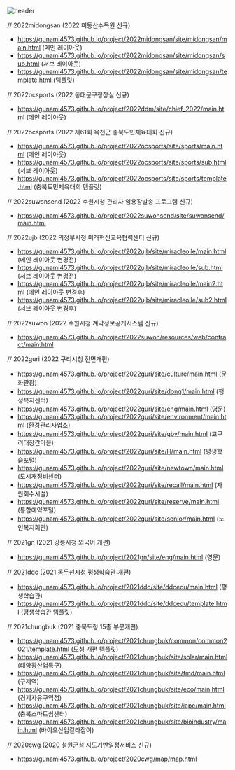![header](https://capsule-render.vercel.app/api?type=wave&color=333333&height=200&section=header&text=SI%20Total%20Project%202020~ing&fontSize=30&fontColor=ffffff)

// 2022midongsan (2022 미동산수목원 신규)
- https://gunami4573.github.io/project/2022midongsan/site/midongsan/main.html (메인 레이아웃)
- https://gunami4573.github.io/project/2022midongsan/site/midongsan/sub.html (서브 레이아웃)
- https://gunami4573.github.io/project/2022midongsan/site/midongsan/template.html (템플릿)


// 2022ocsports (2022 동대문구청장실 신규)
- https://gunami4573.github.io/project/2022ddm/site/chief_2022/main.html (메인 레이아웃)


// 2022ocsports (2022 제61회 옥천군 충북도민체육대회 신규)
- https://gunami4573.github.io/project/2022ocsports/site/sports/main.html (메인 레이아웃)
- https://gunami4573.github.io/project/2022ocsports/site/sports/sub.html (서브 레이아웃)
- https://gunami4573.github.io/project/2022ocsports/site/sports/template.html (충북도민체육대회 템플릿)


// 2022suwonsend (2022 수원시청 관리자 임용장발송 프로그램 신규)
- https://gunami4573.github.io/project/2022suwonsend/site/suwonsend/main.html


// 2022ujb (2022 의정부시청 미래혁신교육협력센터 신규)
- https://gunami4573.github.io/project/2022ujb/site/miracleolle/main.html (메인 레이아웃 변경전)
- https://gunami4573.github.io/project/2022ujb/site/miracleolle/sub.html (서브 레이아웃 변경전)
- https://gunami4573.github.io/project/2022ujb/site/miracleolle/main2.html (메인 레이아웃 변경후)
- https://gunami4573.github.io/project/2022ujb/site/miracleolle/sub2.html (서브 레이아웃 변경후)


// 2022suwon (2022 수원시청 계약정보공개시스템 신규)
- https://gunami4573.github.io/project/2022suwon/resources/web/contract/main.html


// 2022guri (2022 구리시청 전면개편)
- https://gunami4573.github.io/project/2022guri/site/culture/main.html (문화관광)
- https://gunami4573.github.io/project/2022guri/site/dong1/main.html (행정복지센터)
- https://gunami4573.github.io/project/2022guri/site/eng/main.html (영문)
- https://gunami4573.github.io/project/2022guri/site/environment/main.html (환경관리사업소)
- https://gunami4573.github.io/project/2022guri/site/gbv/main.html (고구려대장간마을)
- https://gunami4573.github.io/project/2022guri/site/lll/main.html (평생학습포털)
- https://gunami4573.github.io/project/2022guri/site/newtown/main.html (도시재정비센터)
- https://gunami4573.github.io/project/2022guri/site/recall/main.html (자원회수시설)
- https://gunami4573.github.io/project/2022guri/site/reserve/main.html (통합예약포털)
- https://gunami4573.github.io/project/2022guri/site/senior/main.html (노인복지회관)


// 2021gn (2021 강릉시청 외국어 개편)
- https://gunami4573.github.io/project/2021gn/site/eng/main.html (영문)


// 2021ddc (2021 동두천시청 평생학습관 개편)
- https://gunami4573.github.io/project/2021ddc/site/ddcedu/main.html (평생학습관)
- https://gunami4573.github.io/project/2021ddc/site/ddcedu/template.html (평생학습관 템플릿)


// 2021chungbuk (2021 충북도청 15종 부분개편)
- https://gunami4573.github.io/project/2021chungbuk/common/common2021/template.html (도청 개편 템플릿)
- https://gunami4573.github.io/project/2021chungbuk/site/solar/main.html (태양광산업특구)
- https://gunami4573.github.io/project/2021chungbuk/site/fmd/main.html (구제역)
- https://gunami4573.github.io/project/2021chungbuk/site/eco/main.html (경제자유구역청)
- https://gunami4573.github.io/project/2021chungbuk/site/iapc/main.html (충북스마트쉼센터)
- https://gunami4573.github.io/project/2021chungbuk/site/bioindustry/main.html (바이오산업길라잡이)


// 2020cwg (2020 철원군청 지도기반일정서비스 신규)
- https://gunami4573.github.io/project/2020cwg/map/map.html